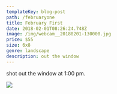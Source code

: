 ```yaml
---
templateKey: blog-post
path: /februaryone
title: February First
date: 2018-02-01T08:26:24.748Z
image: /img/webcam__20180201-130000.jpg
price: $55
size: 6x8
genre: landscape
description: out the window
---
```

shot out the window at 1:00 pm.

![](/img/webcam__20180201-130000.jpg)
